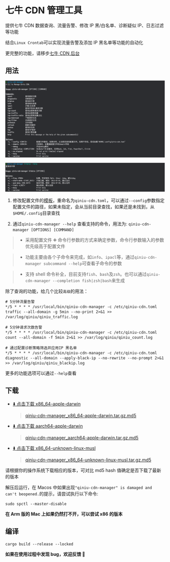 # 七牛 CDN 管理工具

提供七牛 CDN 数据查询、流量告警、修改 IP 黑/白名单、诊断疑似 IP、日志过滤等功能

结合`Linux Crontab`可以实现流量告警及添加 IP 黑名单等功能的自动化

更完整的功能，请移步[七牛 CDN 后台](https://portal.qiniu.com/cdn/overview)

## 用法

![](./snapshots/cli.png)

![](./snapshots/hitmiss.png)

1. 修改配置文件的[模板](./qiniu-cdn.toml.example)，重命名为`qiniu-cdn.toml`，可以通过`--config`参数指定配置文件的路径，如果未指定，会从当前目录查找，如果还是未找到，从`$HOME/.config`目录查找

1. 通过`qiniu-cdn-manager --help` 查看支持的命令，用法为: `qiniu-cdn-manager [OPTIONS] [COMMAND]`

> - 采用配置文件 ➕ 命令行参数的方式来确定参数，命令行参数输入的参数优先级高于配置文件

> - 功能主要由各个子命令来完成，如`info`、`ipacl`等，通过`qiniu-cdn-manager subcommand --help`可查看子命令的参数

> - 支持 shell 命令补全，目前支持`fish`、`bash`及`zsh`。也可以通过`qiniu-cdn-manager --completion fish|zsh|bash`来生成

除了查询的功能，给几个比较`高级`的用法：

```
# 5分钟流量告警
*/5 * * * * /usr/local/bin/qiniu-cdn-manager -c /etc/qiniu-cdn.toml traffic --all-domain -g 5min --no-print 2>&1 >> /var/log/qiniu/qiniu_traffic.log

# 5分钟请求次数告警
*/5 * * * * /usr/local/bin/qiniu-cdn-manager -c /etc/qiniu-cdn.toml count --all-domain -f 5min 2>&1 >> /var/log/qiniu/qiniu_count.log

# 通过配置诊断策略筛选并应用IP 黑名单
*/5 * * * * /usr/local/bin/qiniu-cdn-manager -c /etc/qiniu-cdn.toml diagnostic --all-domain --apply-black-ip --no-rewrite --no-prompt 2>&1 >> /var/log/qiniu/qiniu_blackip.log
```

更多的功能选项可以通过`--help`查看

## 下载

- [⬇️ 点击下载 x86_64-apple-darwin](https://github.com/bujnlc8/qiniu-cdn-manager/releases/download/0.1.1/qiniu-cdn-manager_x86_64-apple-darwin.tar.gz)

  > [qiniu-cdn-manager_x86_64-apple-darwin.tar.gz.md5](https://github.com/bujnlc8/qiniu-cdn-manager/releasess/download/0.1.1/qiniu-cdn-manager_x86_64-apple-darwin.tar.gz.md5)

- [⬇️ 点击下载 aarch64-apple-darwin](https://github.com/bujnlc8/qiniu-cdn-manager/releases/download/0.1.1/qiniu-cdn-manager_aarch64-apple-darwin.tar.gz)

  > [qiniu-cdn-manager_aarch64-apple-darwin.tar.gz.md5](https://github.com/bujnlc8/qiniu-cdn-manager/releasess/download/0.1.1/qiniu-cdn-manager_aarch64-apple-darwin.tar.gz.md5)

- [⬇️ 点击下载 x86_64-unknown-linux-musl](https://github.com/bujnlc8/qiniu-cdn-manager/releases/download/0.1.1/qiniu-cdn-manager_x86_64-unknown-linux-musl.tar.gz)

  > [qiniu-cdn-manager_x86_64-unknown-linux-musl.tar.gz.md5](https://github.com/bujnlc8/qiniu-cdn-manager/releasess/download/0.1.1/qiniu-cdn-manager_x86_64-unknown-linux-musl.tar.gz.md5)

请根据你的操作系统下载相应的版本，可对比 md5 hash 值确定是否下载了最新的版本

解压后运行，在 Macos 中如果出现`"qiniu-cdn-manager" is damaged and can't beopened.`的提示，请尝试执行以下命令:

```
sudo spctl --master-disable
```

**在 Arm 版的 Mac 上如果仍然打不开，可以尝试 x86 的版本**

## 编译

```
cargo build --release --locked
```

**如果在使用过程中发现 bug，欢迎反馈 👏**
